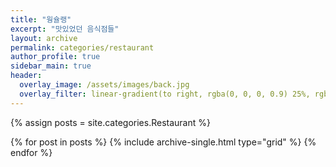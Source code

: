 ```yaml
---
title: "웡슐랭"
excerpt: "맛있었던 음식점들"
layout: archive
permalink: categories/restaurant
author_profile: true
sidebar_main: true
header:
  overlay_image: /assets/images/back.jpg
  overlay_filter: linear-gradient(to right, rgba(0, 0, 0, 0.9) 25%, rgba(0, 0, 0, 0))
---
```


{% assign posts = site.categories.Restaurant %}

<div class="grid__wrapper">

{% for post in posts %} {% include archive-single.html type="grid"
  %} {% endfor %}

</div>